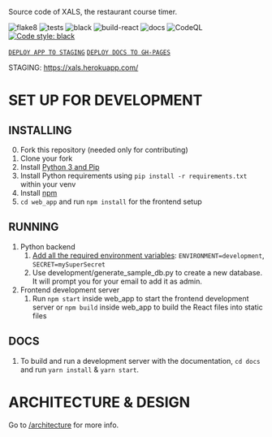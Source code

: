 Source code of XALS, the restaurant course timer.

![flake8](https://github.com/miquelvir/xals/actions/workflows/flake8.yml/badge.svg)
![tests](https://github.com/miquelvir/xals/actions/workflows/test.yml/badge.svg)
![black](https://github.com/miquelvir/xals/actions/workflows/black.yml/badge.svg)
![build-react](https://github.com/miquelvir/xals/actions/workflows/build-react.yml/badge.svg)
![docs](https://github.com/miquelvir/xals/actions/workflows/docs.yml/badge.svg)
![CodeQL](https://github.com/miquelvir/xals/actions/workflows/codeql-analysis.yml/badge.svg)
[![Code style: black](https://img.shields.io/badge/code%20style-black-000000.svg)](https://github.com/psf/black)

[`DEPLOY APP TO STAGING`](https://github.com/miquelvir/xals/actions/workflows/deploy-heroku.yml)
[`DEPLOY DOCS TO GH-PAGES`](https://github.com/miquelvir/xals/actions/workflows/deploy-docs.yml)

STAGING: https://xals.herokuapp.com/

# SET UP FOR DEVELOPMENT
## INSTALLING
0. Fork this repository (needed only for contributing)
1. Clone your fork
2. Install [Python 3 and Pip](https://www.python.org/downloads/)
3. Install Python requirements using `pip install -r requirements.txt` within your venv
4. Install [npm](https://www.npmjs.com/get-npm)
5. `cd web_app` and run `npm install` for the frontend setup

## RUNNING
1. Python backend
    1. [Add all the required environment variables](https://www.jetbrains.com/help/objc/add-environment-variables-and-program-arguments.html): `ENVIRONMENT=development`, `SECRET=mySuperSecret`
    2. Use development/generate_sample_db.py to create a new database. It will prompt you for your email to add it as admin.
2. Frontend development server
    1. Run `npm start` inside web_app to start the frontend development server or `npm build` inside web_app to build the React files into static files

## DOCS
1. To build and run a development server with the documentation, `cd docs` and run `yarn install` & `yarn start`.

# ARCHITECTURE & DESIGN
Go to [/architecture](architecture/readme.md) for more info.

